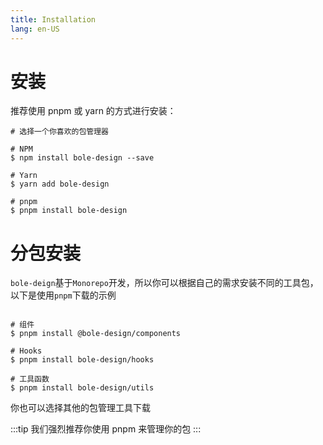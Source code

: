 ```yaml
---
title: Installation
lang: en-US
---
```


# 安装

推荐使用 pnpm 或 yarn 的方式进行安装：

```shell
# 选择一个你喜欢的包管理器

# NPM
$ npm install bole-design --save

# Yarn
$ yarn add bole-design

# pnpm
$ pnpm install bole-design
```

# 分包安装

`bole-deign`基于`Monorepo`开发，所以你可以根据自己的需求安装不同的工具包，以下是使用`pnpm`下载的示例

```shell

# 组件
$ pnpm install @bole-design/components

# Hooks
$ pnpm install bole-design/hooks

# 工具函数
$ pnpm install bole-design/utils

```

你也可以选择其他的包管理工具下载

:::tip
我们强烈推荐你使用 pnpm 来管理你的包
:::

